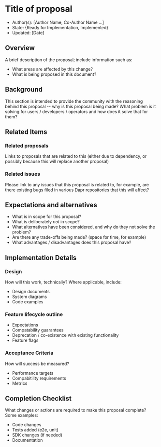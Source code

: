 # Title of proposal 

* Author(s): [Author Name, Co-Author Name ...]
* State: {Ready for Implementation, Implemented}
* Updated: [Date]

## Overview

A brief description of the proposal; include information such as:

* What areas are affected by this change?
* What is being proposed in this document?

## Background

This section is intended to provide the community with the reasoning behind this proposal -- why is this proposal being made? What problem is it solving for users / developers / operators and how does it solve that for them?

## Related Items

### Related proposals 

Links to proposals that are related to this (either due to dependency, or possibly because this will replace another proposal)

### Related issues 

Please link to any issues that this proposal is related to, for example, are there existing bugs filed in various Dapr repositories that this will affect?


## Expectations and alternatives

* What is in scope for this proposal?
* What is deliberately *not* in scope?
* What alternatives have been considered, and why do they not solve the problem?
* Are there any trade-offs being made? (space for time, for example)
* What advantages / disadvantages does this proposal have? 

## Implementation Details

### Design

How will this work, technically? Where applicable, include: 

* Design documents
* System diagrams
* Code examples

### Feature lifecycle outline

* Expectations
* Compatability guarantees
* Deprecation / co-existence with existing functionality
* Feature flags

### Acceptance Criteria

How will success be measured? 

* Performance targets
* Compabitility requirements
* Metrics

## Completion Checklist

What changes or actions are required to make this proposal complete? Some examples:

* Code changes
* Tests added (e2e, unit)
* SDK changes (if needed)
* Documentation

